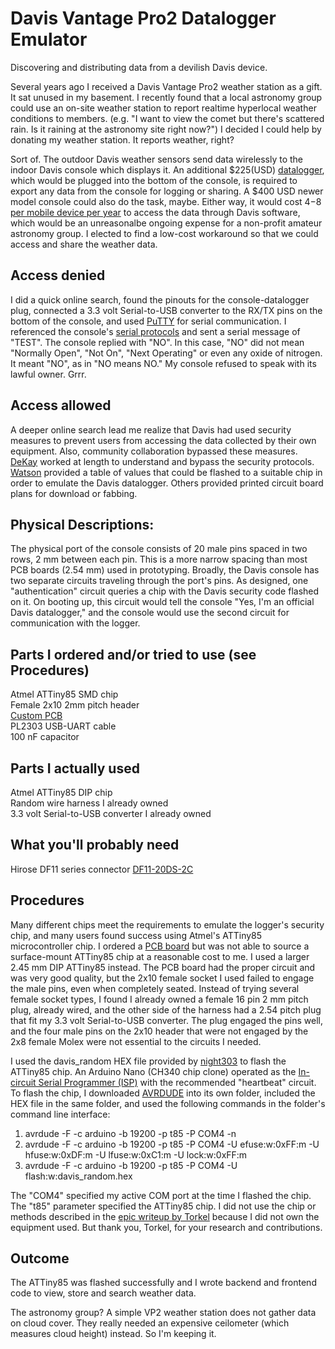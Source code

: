 # Davis Vantage Pro2 Datalogger Emulator
Discovering and distributing data from a devilish Davis device.

Several years ago I received a Davis Vantage Pro2 weather station as a gift. It sat unused in my basement. I recently found that a local astronomy
group could use an on-site weather station to report realtime hyperlocal weather conditions to members. (e.g. "I want to view the comet but there's
scattered rain. Is it raining at the astronomy site right now?") I decided I could help by donating my weather station. It reports weather, right?

Sort of. The outdoor Davis weather sensors send data wirelessly to the indoor Davis console which displays it. An additional $225(USD) [datalogger](https://www.davisinstruments.com/collections/data-collection-1/products/weatherlink-windows-usb), which would be plugged into the bottom of the console, is required to 
export any data from the console for logging or sharing. A $400 USD newer model console could also do the task, maybe. Either way, it would cost $4-$8 [per
mobile device per year](https://www.davisinstruments.com/pages/weatherlink-app) to access the data through Davis software, which would be an unreasonalbe ongoing expense for a non-profit amateur astronomy group. I elected to find a 
low-cost workaround so that we could access and share the weather data.

## Access denied
I did a quick online search, found the pinouts for the console-datalogger plug, connected a 3.3 volt Serial-to-USB converter to the RX/TX pins 
on the bottom of the console, and used [PuTTY](https://www.putty.org/) for serial communication.  I referenced the console's [serial protocols](https://cdn.shopify.com/s/files/1/0515/5992/3873/files/VantageSerialProtocolDocs_v261.pdf?v=1614399559) and sent a serial message of "TEST". The console
replied with "NO".  In this case, "NO" did not mean "Normally Open", "Not On", "Next Operating" or even any oxide of nitrogen. It meant "NO", as in
"NO means NO."   My console refused to speak with its lawful owner. Grrr.

## Access allowed
A deeper online search lead me realize that Davis had used security measures to prevent users from accessing the data collected by their own equipment. Also,
community collaboration bypassed these measures. [DeKay](http://madscientistlabs.blogspot.com/2011/01/davis-weatherlink-software-not-required.html) worked
at length to understand and bypass the security protocols.  [Watson](https://www.wxforum.net/index.php?topic=18110.msg200376#msg200376) provided a table of
values that could be flashed to a suitable chip in order to emulate the Davis datalogger.  Others provided printed circuit board plans for download or fabbing.

## Physical Descriptions:
The physical port of the console consists of 20 male pins spaced in two rows, 2 mm between each pin. This is a more narrow spacing than most PCB boards (2.54 mm) used in prototyping. Broadly, the Davis console has two separate circuits traveling through the port's pins. As designed, one "authentication" circuit queries a chip with the Davis security code flashed on it. On booting up, this circuit would tell the console "Yes, I'm an official Davis datalogger,"  and the console would use the second circuit for communication with the logger.  

## Parts I ordered and/or tried to use (see Procedures)
Atmel ATTiny85 SMD chip  
Female 2x10 2mm pitch header  
[Custom PCB](https://oshpark.com/shared_projects/M0mczaXC)  
PL2303 USB-UART cable  
100 nF capacitor

## Parts I actually used
Atmel ATTiny85 DIP chip  
Random wire harness I already owned  
3.3 volt Serial-to-USB converter I already owned  

## What you'll probably need
Hirose DF11 series connector [DF11-20DS-2C](https://www.mouser.com/ProductDetail/Hirose-Connector/DF11-20DS-2C?qs=Ux3WWAnHpjDwSYTyawRgYw%3D%3D)  


## Procedures 
Many different chips meet the requirements to emulate the logger's security chip, and many users found success using Atmel's ATTiny85 microcontroller chip. 
I ordered a [PCB board](https://oshpark.com/shared_projects/M0mczaXC) but was not able to source a surface-mount ATTiny85 chip at a reasonable cost to me. I used a larger 2.45 mm DIP ATTiny85 instead. The PCB board had the proper circuit and was very good quality, but the 2x10 female socket I used failed to engage the male pins, even when completely seated. Instead of trying several female socket types, I found I already owned a female 16 pin 2 mm pitch plug, already wired, and the other side of the harness had a 2.54 pitch plug that fit my 3.3 volt Serial-to-USB converter. The plug engaged the pins well, and the four male pins on the 2x10 header that were not engaged by the 2x8 female Molex were not essential to the circuits I needed.

I used the davis_random HEX file provided by [night303](https://www.wxforum.net/index.php?topic=18110.275) to flash the ATTiny85 chip. An Arduino Nano (CH340 chip clone) operated as the [In-circuit Serial Programmer (ISP)](https://docs.arduino.cc/built-in-examples/arduino-isp/ArduinoISP) with the recommended "heartbeat" circuit. To flash the chip, I  downloaded [AVRDUDE](https://github.com/avrdudes/avrdude) into its own folder, included the HEX file in the same folder, and used the following commands in the folder's command line interface: 
1) avrdude -F -c arduino -b 19200 -p t85 -P COM4 -n   
2) avrdude -F -c arduino -b 19200 -p t85 -P COM4 -U efuse:w:0xFF:m -U hfuse:w:0xDF:m -U lfuse:w:0xC1:m -U lock:w:0xFF:m
3) avrdude -F -c arduino -b 19200 -p t85 -P COM4 -U flash:w:davis_random.hex

The "COM4" specified my active COM port at the time I flashed the chip. The "t85" parameter specified the ATTiny85 chip. I did not use the chip or methods described in the [epic writeup by Torkel](https://meteo.annoyingdesigns.com/DavisSPI.pdf) because I did not own the equipment used. But thank you, Torkel, for your research and contributions.

## Outcome
The ATTiny85 was flashed successfully and I wrote backend and frontend code to view, store and search weather data.

The astronomy group? A simple VP2 weather station does not gather data on cloud cover. They really needed an expensive ceilometer (which measures cloud height) instead. So I'm keeping it.



